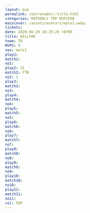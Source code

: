 ```yaml
---
layout: mvp
permalink: /entrenador/:title.html
categories: MVPSONLY TRP MVPSFEB
maincover: /assets/avatars/male1.webp
tickets: 
date: 2020-08-29 10:29:20 +0700
title: WILLYHR
team: TR
MVPS: 9
sex: male1
play1: 
match1: 
no1: 
play2: SI
match2: FTB
no2: 1
play3: 
match3: 
no3: 
play4: 
match4: 
no4: 
play5: 
match5: 
no5: 
play6: 
match6: 
no6: 
play7: 
match7: 
no7: 
play8: 
match8: 
no8: 
play9: 
match9: 
no9: 
play10: 
match10: 
no10: 
play11: 
match11: 
no11: 
rol: TOP
---
```

